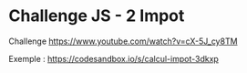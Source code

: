 # Challenge JS - 2 Impot

Challenge https://www.youtube.com/watch?v=cX-5J_cy8TM

Exemple : https://codesandbox.io/s/calcul-impot-3dkxp

